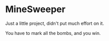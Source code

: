 # MineSweeper
Just a little project, didn't put much effort on it.

You have to mark all the bombs, and you win.
